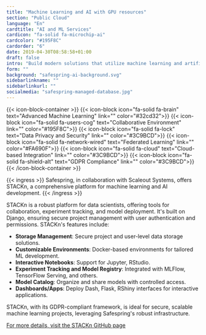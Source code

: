 ```yaml
---
title: "Machine Learning and AI with GPU resources"
section: "Public Cloud"
language: "En"
cardtitle: "AI and ML Services"
cardicon: "fa-solid fa-microchip-ai"
cardcolor: "#195F8C"
cardorder: "6"
date: 2019-04-30T08:58:58+01:00
draft: false
intro: "Build modern solutions that utilize machine learning and artificial intelligence."
form: ""
background: "safespring-ai-background.svg"
sidebarlinkname: ""
sidebarlinkurl: ""
socialmedia: "safespring-managed-database.jpg"
---
```


{{< icon-block-container >}}
    {{< icon-block icon="fa-solid fa-brain" text="Advanced Machine Learning" link="" color="#32cd32">}}
    {{< icon-block icon="fa-solid fa-users-cog" text="Collaborative Environment" link="" color="#195F8C">}}
    {{< icon-block icon="fa-solid fa-lock" text="Data Privacy and Security" link="" color="#3C9BCD">}}
    {{< icon-block icon="fa-solid fa-network-wired" text="Federated Learning" link="" color="#FA690F">}}
    {{< icon-block icon="fa-solid fa-cloud" text="Cloud-based Integration" link="" color="#3C9BCD">}}
    {{< icon-block icon="fa-solid fa-shield-alt" text="GDPR Compliance" link="" color="#3C9BCD">}}
{{< /icon-block-container >}}

{{< ingress >}}
Safespring, in collaboration with Scaleout Systems, offers STACKn, a comprehensive platform for machine learning and AI development.
{{< /ingress >}}

STACKn is a robust platform for data scientists, offering tools for collaboration, experiment tracking, and model deployment. It's built on Django, ensuring secure project management with user authentication and permissions. STACKn's features include:

- **Storage Management**: Secure project and user-level data storage solutions.
- **Customizable Environments**: Docker-based environments for tailored ML development.
- **Interactive Notebooks**: Support for Jupyter, RStudio.
- **Experiment Tracking and Model Registry**: Integrated with MLFlow, TensorFlow Serving, and others.
- **Model Catalog**: Organize and share models with controlled access.
- **Dashboards/Apps**: Deploy Dash, Flask, RShiny interfaces for interactive applications.

STACKn, with its GDPR-compliant framework, is ideal for secure, scalable machine learning projects, leveraging Safespring's robust infrastructure.

[For more details, visit the STACKn GitHub page](https://github.com/scaleoutsystems/stackn)